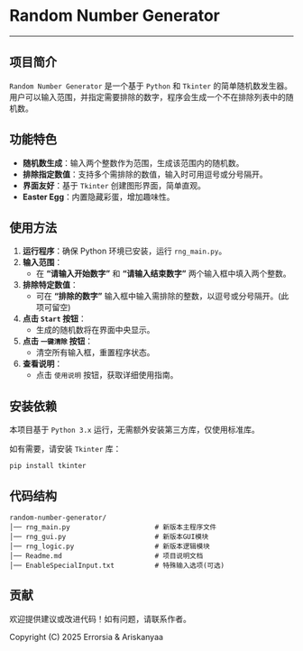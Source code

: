 # Random Number Generator

---

## 项目简介

`Random Number Generator` 是一个基于 `Python` 和 `Tkinter` 的简单随机数发生器。用户可以输入范围，并指定需要排除的数字，程序会生成一个不在排除列表中的随机数。

## 功能特色

- **随机数生成**：输入两个整数作为范围，生成该范围内的随机数。
- **排除指定数值**：支持多个需排除的数值，输入时可用逗号或分号隔开。
- **界面友好**：基于 `Tkinter` 创建图形界面，简单直观。
- **Easter Egg**：内置隐藏彩蛋，增加趣味性。

## 使用方法

1. **运行程序**：确保 Python 环境已安装，运行 `rng_main.py`。
2. **输入范围**：
   - 在 **“请输入开始数字”** 和 **“请输入结束数字”** 两个输入框中填入两个整数。
3. **排除特定数值**：
   - 可在 **“排除的数字”** 输入框中输入需排除的整数，以逗号或分号隔开。(此项可留空)
4. **点击 `Start` 按钮**：
   - 生成的随机数将在界面中央显示。
5. **点击 `一键清除` 按钮**：
   - 清空所有输入框，重置程序状态。
6. **查看说明**：
   - 点击 `使用说明` 按钮，获取详细使用指南。

## 安装依赖

本项目基于 `Python 3.x` 运行，无需额外安装第三方库，仅使用标准库。

如有需要，请安装 `Tkinter` 库：

```bash
pip install tkinter
```

## 代码结构

```
random-number-generator/
│── rng_main.py                     # 新版本主程序文件
│── rng_gui.py                      # 新版本GUI模块
│── rng_logic.py                    # 新版本逻辑模块
│── Readme.md                       # 项目说明文档
│── EnableSpecialInput.txt          # 特殊输入选项(可选)
```

## 贡献

欢迎提供建议或改进代码！如有问题，请联系作者。

Copyright (C) 2025 Errorsia & Ariskanyaa
